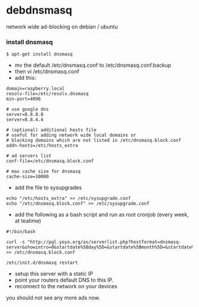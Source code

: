 # debdnsmasq
network wide ad-blocking on debian / ubuntu 

### install dnsmasq

```
$ apt-get install dnsmasq

```

* mv the default /etc/dnsmasq.conf to /etc/dnsmasq.conf.backup
* then vi /etc/dnsmasq.conf 
* add this: 

```
domain=raspberry.local
resolv-file=/etc/resolv.dnsmasq
min-port=4096

# use google dns
server=8.8.8.8
server=8.8.4.4

# (optional) additional hosts file
# useful for adding network wide local domains or 
# blocking domains which are not listed in /etc/dnsmasq.block.conf
addn-hosts=/etc/hosts_extra

# ad servers list
conf-file=/etc/dnsmasq.block.conf

# max cache size for dnsmasq
cache-size=10000

```

* add the file to sysupgrades

```
echo "/etc/hosts_extra" >> /etc/sysupgrade.conf
echo "/etc/dnsmasq.block.conf" >> /etc/sysupgrade.conf

```

* add the following as a bash script and run as root cronjob (every week, at teatime)

```
#!/bin/bash

curl -s "http://pgl.yoyo.org/as/serverlist.php?hostformat=dnsmasq-server&showintro=0&startdate%5Bday%5D=&startdate%5Bmonth%5D=&startdate%5Byear%5D=&mimetype=plaintext" >> /etc/dnsmasq.block.conf

/etc/init.d/dnsmasq restart

```

* setup this server with a static IP 
* point your routers default DNS to this IP.
* reconnect to the network on your devices

you should not see any more ads now.
